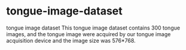 tongue-image-dataset
====================

tongue image dataset
This tongue image dataset contains 300 tongue images, and the tongue image were acquired by our tongue image acquisition device and the image size was 576*768.
